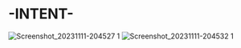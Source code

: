 # -INTENT-

![Screenshot_20231111-204527 1](https://github.com/finestweber/-INTENT-/assets/94560053/6c21eaba-9bc9-420d-81be-b105dc6059a4)
![Screenshot_20231111-204532 1](https://github.com/finestweber/-INTENT-/assets/94560053/9e1907af-19b7-49f0-b69b-c950d87e74f9)
